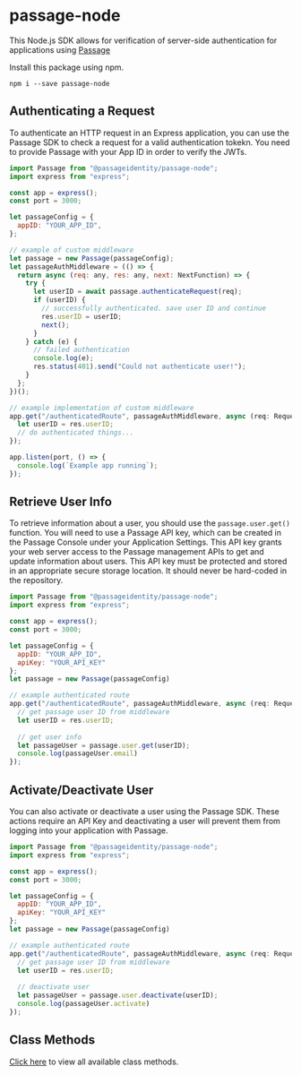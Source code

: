 # passage-node

This Node.js SDK allows for verification of server-side authentication for applications using [Passage](https://passage.id)

Install this package using npm.

```
npm i --save passage-node
```

## Authenticating a Request

To authenticate an HTTP request in an Express application, you can use the Passage SDK to check a request for a valid authentication tokekn.
You need to provide Passage with your App ID in order to verify the JWTs.

```javascript
import Passage from "@passageidentity/passage-node";
import express from "express";

const app = express();
const port = 3000;

let passageConfig = {
  appID: "YOUR_APP_ID",
};

// example of custom middleware
let passage = new Passage(passageConfig);
let passageAuthMiddleware = (() => {
  return async (req: any, res: any, next: NextFunction) => {
    try {
      let userID = await passage.authenticateRequest(req);
      if (userID) {
        // successfully authenticated. save user ID and continue
        res.userID = userID;
        next();
      }
    } catch (e) {
      // failed authentication
      console.log(e);
      res.status(401).send("Could not authenticate user!");
    }
  };
})();

// example implementation of custom middleware
app.get("/authenticatedRoute", passageAuthMiddleware, async (req: Request, res: any) => {
  let userID = res.userID;
  // do authenticated things...
});

app.listen(port, () => {
  console.log(`Example app running`);
});
```

## Retrieve User Info
To retrieve information about a user, you should use the `passage.user.get()` function. You will need to use a Passage API key, which can be created in the Passage Console under your Application Settings. This API key grants your web server access to the Passage management APIs to get and update information about users. This API key must be protected and stored in an appropriate secure storage location. It should never be hard-coded in the repository.

```javascript
import Passage from "@passageidentity/passage-node";
import express from "express";

const app = express();
const port = 3000;

let passageConfig = {
  appID: "YOUR_APP_ID",
  apiKey: "YOUR_API_KEY"
};
let passage = new Passage(passageConfig)

// example authenticated route
app.get("/authenticatedRoute", passageAuthMiddleware, async (req: Request, res: any) => {
  // get passage user ID from middleware
  let userID = res.userID;
  
  // get user info
  let passageUser = passage.user.get(userID);
  console.log(passageUser.email)
});
```


## Activate/Deactivate User
You can also activate or deactivate a user using the Passage SDK. These actions require an API Key and deactivating a user will prevent them from logging into your application with Passage.


```javascript
import Passage from "@passageidentity/passage-node";
import express from "express";

const app = express();
const port = 3000;

let passageConfig = {
  appID: "YOUR_APP_ID",
  apiKey: "YOUR_API_KEY"
};
let passage = new Passage(passageConfig)

// example authenticated route
app.get("/authenticatedRoute", passageAuthMiddleware, async (req: Request, res: any) => {
  // get passage user ID from middleware
  let userID = res.userID;
  
  // deactivate user
  let passageUser = passage.user.deactivate(userID);
  console.log(passageUser.activate)
});
```


## Class Methods

[Click here](https://github.com/passageidentity/passage-node/blob/main/src/classes/readme.MD) to view all available class methods.
